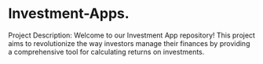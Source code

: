# Investment-Apps.
Project Description:   Welcome to our Investment App repository! This project aims to revolutionize the way investors manage their finances by providing a comprehensive tool for calculating returns on investments.
